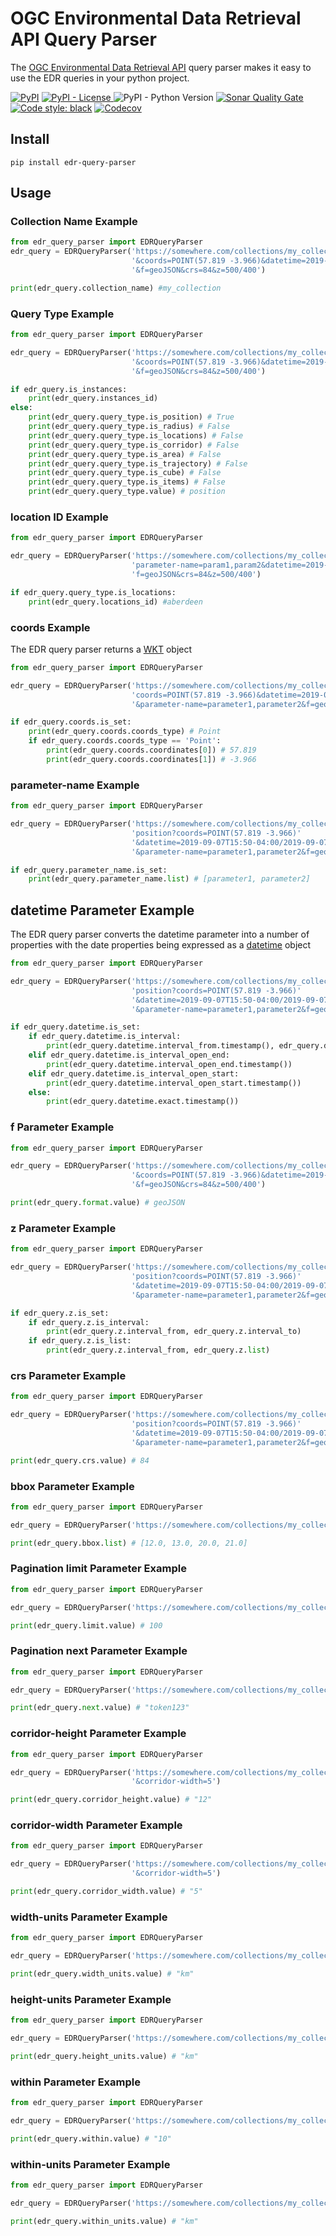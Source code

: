 # OGC Environmental Data Retrieval API Query Parser

The [OGC Environmental Data Retrieval API](
    https://github.com/opengeospatial/ogcapi-environmental-data-retrieval
) query parser makes it easy to use the EDR queries in your python project.

[![PyPI](
    https://img.shields.io/pypi/v/edr-query-parser
)](https://pypi.org/project/edr-query-parser/)
[![PyPI - License](
    https://img.shields.io/pypi/l/edr-query-parser)
](https://github.com/r0w4n/edr_query_parser/blob/main/LICENSE)
![PyPI - Python Version](
    https://img.shields.io/pypi/pyversions/edr-query-parser)
[![Sonar Quality Gate](
    https://img.shields.io/sonar/quality_gate/r0w4n_edr_query_parser?server=https%3A%2F%2Fsonarcloud.io
)](https://sonarcloud.io/summary/new_code?id=r0w4n_edr_query_parser)
[![Code style: black](
    https://img.shields.io/badge/code%20style-black-000000.svg
)](https://github.com/psf/black)
[![Codecov](
    https://img.shields.io/codecov/c/github/r0w4n/edr_query_parser
)](https://app.codecov.io/gh/r0w4n/edr_query_parser)

## Install

```shell
pip install edr-query-parser
```

## Usage

### Collection Name Example

```python
from edr_query_parser import EDRQueryParser
edr_query = EDRQueryParser('https://somewhere.com/collections/my_collection/position?parameter-name=param1,param2'
                           '&coords=POINT(57.819 -3.966)&datetime=2019-09-07T15:50-04:00/2019-09-07T15:50-05:00'
                           '&f=geoJSON&crs=84&z=500/400')

print(edr_query.collection_name) #my_collection
```

### Query Type Example

```python
from edr_query_parser import EDRQueryParser

edr_query = EDRQueryParser('https://somewhere.com/collections/my_collection/position?parameter-name=param1,param2'
                           '&coords=POINT(57.819 -3.966)&datetime=2019-09-07T15:50-04:00/2019-09-07T15:50-05:00'
                           '&f=geoJSON&crs=84&z=500/400')

if edr_query.is_instances:
    print(edr_query.instances_id)
else:
    print(edr_query.query_type.is_position) # True
    print(edr_query.query_type.is_radius) # False
    print(edr_query.query_type.is_locations) # False
    print(edr_query.query_type.is_corridor) # False
    print(edr_query.query_type.is_area) # False
    print(edr_query.query_type.is_trajectory) # False
    print(edr_query.query_type.is_cube) # False
    print(edr_query.query_type.is_items) # False
    print(edr_query.query_type.value) # position
```

### location ID Example

```python
from edr_query_parser import EDRQueryParser

edr_query = EDRQueryParser('https://somewhere.com/collections/my_collection/locations/aberdeen?'
                           'parameter-name=param1,param2&datetime=2019-09-07T15:50-04:00/2019-09-07T15:50-05:00&'
                           'f=geoJSON&crs=84&z=500/400')

if edr_query.query_type.is_locations:
    print(edr_query.locations_id) #aberdeen
```

### coords Example

The EDR query parser returns a [WKT](https://github.com/geomet/geomet) object

```python
from edr_query_parser import EDRQueryParser

edr_query = EDRQueryParser('https://somewhere.com/collections/my_collection/position?'
                           'coords=POINT(57.819 -3.966)&datetime=2019-09-07T15:50-04:00/2019-09-07T15:50-05:00'
                           '&parameter-name=parameter1,parameter2&f=geoJSON&crs=84&z=all')

if edr_query.coords.is_set:
    print(edr_query.coords.coords_type) # Point
    if edr_query.coords.coords_type == 'Point':
        print(edr_query.coords.coordinates[0]) # 57.819
        print(edr_query.coords.coordinates[1]) # -3.966
```

### parameter-name Example

```python
from edr_query_parser import EDRQueryParser

edr_query = EDRQueryParser('https://somewhere.com/collections/my_collection/'
                           'position?coords=POINT(57.819 -3.966)'
                           '&datetime=2019-09-07T15:50-04:00/2019-09-07T15:50-05:00'
                           '&parameter-name=parameter1,parameter2&f=geoJSON&crs=84&z=all')

if edr_query.parameter_name.is_set:
    print(edr_query.parameter_name.list) # [parameter1, parameter2]
```

## datetime Parameter Example

The EDR query parser converts the datetime parameter into a number of properties
with the date properties being expressed as a [datetime](
    https://docs.python.org/3/library/datetime.html
) object

```python
from edr_query_parser import EDRQueryParser

edr_query = EDRQueryParser('https://somewhere.com/collections/my_collection/'
                           'position?coords=POINT(57.819 -3.966)'
                           '&datetime=2019-09-07T15:50-04:00/2019-09-07T15:50-05:00'
                           '&parameter-name=parameter1,parameter2&f=geoJSON&crs=84&z=all')

if edr_query.datetime.is_set:
    if edr_query.datetime.is_interval:
        print(edr_query.datetime.interval_from.timestamp(), edr_query.datetime.interval_to.timestamp())
    elif edr_query.datetime.is_interval_open_end:
        print(edr_query.datetime.interval_open_end.timestamp())
    elif edr_query.datetime.is_interval_open_start:
        print(edr_query.datetime.interval_open_start.timestamp())
    else:
        print(edr_query.datetime.exact.timestamp())
```

### f Parameter Example

```python
from edr_query_parser import EDRQueryParser

edr_query = EDRQueryParser('https://somewhere.com/collections/my_collection/position?parameter-name=param1,param2'
                           '&coords=POINT(57.819 -3.966)&datetime=2019-09-07T15:50-04:00/2019-09-07T15:50-05:00'
                           '&f=geoJSON&crs=84&z=500/400')

print(edr_query.format.value) # geoJSON
```

### z Parameter Example

```python
from edr_query_parser import EDRQueryParser

edr_query = EDRQueryParser('https://somewhere.com/collections/my_collection/'
                           'position?coords=POINT(57.819 -3.966)'
                           '&datetime=2019-09-07T15:50-04:00/2019-09-07T15:50-05:00'
                           '&parameter-name=parameter1,parameter2&f=geoJSON&crs=84&z=12/240')

if edr_query.z.is_set:
    if edr_query.z.is_interval:
        print(edr_query.z.interval_from, edr_query.z.interval_to)
    if edr_query.z.is_list:
        print(edr_query.z.interval_from, edr_query.z.list)
```

### crs Parameter Example

```python
from edr_query_parser import EDRQueryParser

edr_query = EDRQueryParser('https://somewhere.com/collections/my_collection/'
                           'position?coords=POINT(57.819 -3.966)'
                           '&datetime=2019-09-07T15:50-04:00/2019-09-07T15:50-05:00'
                           '&parameter-name=parameter1,parameter2&f=geoJSON&crs=84&z=12/240')

print(edr_query.crs.value) # 84
```

### bbox Parameter Example

```python
from edr_query_parser import EDRQueryParser

edr_query = EDRQueryParser('https://somewhere.com/collections/my_collection/items/some_item/?bbox=12,13,20,21')

print(edr_query.bbox.list) # [12.0, 13.0, 20.0, 21.0]
```

### Pagination limit Parameter Example

```python
from edr_query_parser import EDRQueryParser

edr_query = EDRQueryParser('https://somewhere.com/collections/my_collection/items?limit=100')

print(edr_query.limit.value) # 100
```

### Pagination next Parameter Example

```python
from edr_query_parser import EDRQueryParser

edr_query = EDRQueryParser('https://somewhere.com/collections/my_collection/items?next=token123')

print(edr_query.next.value) # "token123"
```

### corridor-height Parameter Example

```python
from edr_query_parser import EDRQueryParser

edr_query = EDRQueryParser('https://somewhere.com/collections/my_collection/corridor?corridor-height=12'
                           '&corridor-width=5')

print(edr_query.corridor_height.value) # "12"
```

### corridor-width Parameter Example

```python
from edr_query_parser import EDRQueryParser

edr_query = EDRQueryParser('https://somewhere.com/collections/my_collection/corridor?corridor-height=12'
                           '&corridor-width=5')

print(edr_query.corridor_width.value) # "5"
```

### width-units Parameter Example

```python
from edr_query_parser import EDRQueryParser

edr_query = EDRQueryParser('https://somewhere.com/collections/my_collection/corridor?width-units=km')

print(edr_query.width_units.value) # "km"
```

### height-units Parameter Example

```python
from edr_query_parser import EDRQueryParser

edr_query = EDRQueryParser('https://somewhere.com/collections/my_collection/corridor?height-units=km')

print(edr_query.height_units.value) # "km"
```

### within Parameter Example

```python
from edr_query_parser import EDRQueryParser

edr_query = EDRQueryParser('https://somewhere.com/collections/my_collection/radius?within=10&within-units=km')

print(edr_query.within.value) # "10"
```

### within-units Parameter Example

```python
from edr_query_parser import EDRQueryParser

edr_query = EDRQueryParser('https://somewhere.com/collections/my_collection/radius?within=10&within-units=km')

print(edr_query.within_units.value) # "km"
```